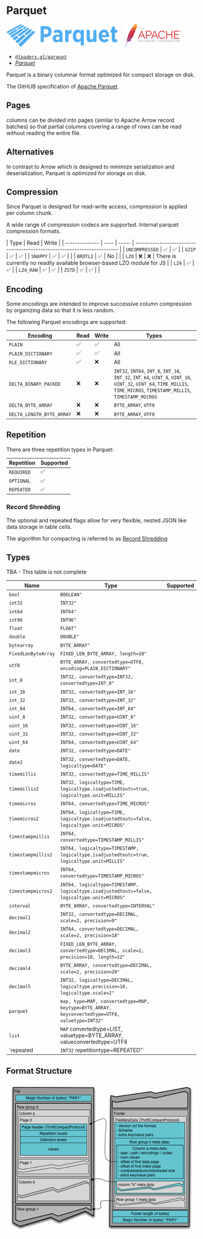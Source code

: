 # Parquet

![parquet-logo](../images/parquet-logo-small.png)
&emsp;
![apache-logo](../../../images/logos/apache-logo.png)

- _[`@loaders.gl/parquet`](/docs/modules/parquet)_
- _[Parquet](https://parquet.apache.org/docs/file-format/)_

Parquet is a binary columnar format optimized for compact storage on disk.

The GitHUB specification of [Apache Parquet](https://github.com/apache/parquet-format/blob/master/README.md).

## Pages

columns can be divided into pages (similar to Apache Arrow record batches) so that partial columns covering a range of rows can be read without reading the entire file.

## Alternatives

In contrast to Arrow which is designed to minimize serialization and deserialization, Parquet is optimized for storage on disk.

## Compression

Since Parquet is designed for read-write access, compression is applied per column chunk.

A wide range of compression codecs are supported. Internal parquet compression formats.

| Type           | Read | Write |
| -------------- | ---- | ----- | ----------------------------------------------------------------------- |
| `UNCOMPRESSED` | ✅   | ✅    |
| `GZIP`         | ✅   | ✅    |
| `SNAPPY`       | ✅   | ✅    |                                                                         |
| `BROTLI`       | ✅   | No    |                                                                         |
| `LZO`          | ❌   | ❌    | There is currently no readily available browser-based LZO module for JS |
| `LZ4`          | ✅   | ✅    |
| `LZ4_RAW`      | ✅   | ✅    |
| `ZSTD`         | ✅   | ✅    |                                                                         |

## Encoding

Some encodings are intended to improve successive column compression by organizing data so that it is less random.

The following Parquet encodings are supported:

| Encoding                  | Read | Write | Types                                                                                                                                                                    |
| ------------------------- | ---- | ----- | ------------------------------------------------------------------------------------------------------------------------------------------------------------------------ |
| `PLAIN`                   | ✅   | ✅    | All                                                                                                                                                                      |
| `PLAIN_DICTIONARY`        | ✅   | ✅    | All                                                                                                                                                                      |
| `RLE_DICTIONARY`          | ✅   | ❌    | All                                                                                                                                                                      |
| `DELTA_BINARY_PACKED`     | ❌   | ❌    | `INT32`, `INT64`, `INT_8`, `INT_16`, `INT_32`, `INT_64`, `UINT_8`, `UINT_16`, `UINT_32`, `UINT_64`, `TIME_MILLIS`, `TIME_MICROS`, `TIMESTAMP_MILLIS`, `TIMESTAMP_MICROS` |
| `DELTA_BYTE_ARRAY`        | ❌   | ❌    | `BYTE_ARRAY`, `UTF8`                                                                                                                                                     |
| `DELTA_LENGTH_BYTE_ARRAY` | ❌   | ❌    | `BYTE_ARRAY`, `UTF8`                                                                                                                                                     |

## Repetition

There are three repetition types in Parquet:

| Repetition | Supported |
| ---------- | --------- |
| `REQUIRED` | ✅        |
| `OPTIONAL` | ✅        |
| `REPEATED` | ✅        |

### Record Shredding

The optional and repeated flags allow for very flexible, nested JSON like data storage in table cells.

The algorithm for compacting is referred to as [Record Shredding](https://www.joekearney.co.uk/posts/understanding-record-shredding)

## Types

TBA - This table is not complete

| Name                | Type                                                                                            | Supported |
| ------------------- | ----------------------------------------------------------------------------------------------- | --------- |
| `bool`              | `BOOLEAN"`                                                                                      |           |
| `int32`             | `INT32"`                                                                                        |           |
| `int64`             | `INT64"`                                                                                        |           |
| `int96`             | `INT96"`                                                                                        |           |
| `float`             | `FLOAT"`                                                                                        |           |
| `double`            | `DOUBLE"`                                                                                       |           |
| `bytearray`         | `BYTE_ARRAY"`                                                                                   |           |
| `FixedLenByteArray` | `FIXED_LEN_BYTE_ARRAY, length=10"`                                                              |           |
| `utf8`              | `BYTE_ARRAY, convertedtype=UTF8, encoding=PLAIN_DICTIONARY"`                                    |           |
| `int_8`             | `INT32, convertedtype=INT32, convertedtype=INT_8"`                                              |           |
| `int_16`            | `INT32, convertedtype=INT_16"`                                                                  |           |
| `int_32`            | `INT32, convertedtype=INT_32"`                                                                  |           |
| `int_64`            | `INT64, convertedtype=INT_64"`                                                                  |           |
| `uint_8`            | `INT32, convertedtype=UINT_8"`                                                                  |           |
| `uint_16`           | `INT32, convertedtype=UINT_16"`                                                                 |           |
| `uint_32`           | `INT32, convertedtype=UINT_32"`                                                                 |           |
| `uint_64`           | `INT64, convertedtype=UINT_64"`                                                                 |           |
| `date`              | `INT32, convertedtype=DATE"`                                                                    |           |
| `date2`             | `INT32, convertedtype=DATE, logicaltype=DATE"`                                                  |           |
| `timemillis`        | `INT32, convertedtype=TIME_MILLIS"`                                                             |           |
| `timemillis2`       | `INT32, logicaltype=TIME, logicaltype.isadjustedtoutc=true, logicaltype.unit=MILLIS"`           |           |
| `timemicros`        | `INT64, convertedtype=TIME_MICROS"`                                                             |           |
| `timemicros2`       | `INT64, logicaltype=TIME, logicaltype.isadjustedtoutc=false, logicaltype.unit=MICROS"`          |           |
| `timestampmillis`   | `INT64, convertedtype=TIMESTAMP_MILLIS"`                                                        |           |
| `timestampmillis2`  | `INT64, logicaltype=TIMESTAMP, logicaltype.isadjustedtoutc=true, logicaltype.unit=MILLIS"`      |           |
| `timestampmicros`   | `INT64, convertedtype=TIMESTAMP_MICROS"`                                                        |           |
| `timestampmicros2`  | `INT64, logicaltype=TIMESTAMP, logicaltype.isadjustedtoutc=false, logicaltype.unit=MICROS"`     |           |
| `interval`          | `BYTE_ARRAY, convertedtype=INTERVAL"`                                                           |           |
| `decimal1`          | `INT32, convertedtype=DECIMAL, scale=2, precision=9"`                                           |           |
| `decimal2`          | `INT64, convertedtype=DECIMAL, scale=2, precision=18"`                                          |           |
| `decimal3`          | `FIXED_LEN_BYTE_ARRAY, convertedtype=DECIMAL, scale=2, precision=10, length=12"`                |           |
| `decimal4`          | `BYTE_ARRAY, convertedtype=DECIMAL, scale=2, precision=20"`                                     |           |
| `decimal5`          | `INT32, logicaltype=DECIMAL, logicaltype.precision=10, logicaltype.scale=2"`                    |           |
| `parquet`           | `map, type=MAP, convertedtype=MAP, keytype=BYTE_ARRAY, keyconvertedtype=UTF8, valuetype=INT32"` |           |
| `list`              | `MAP` convertedtype=LIST, valuetype=BYTE_ARRAY, valueconvertedtype=UTF8                         |           |
| `repeated           | `INT32` repetitiontype=REPEATED"`                                                               |           |

## Format Structure

![parquet-file-format](../images/parquet-file-format.png)
